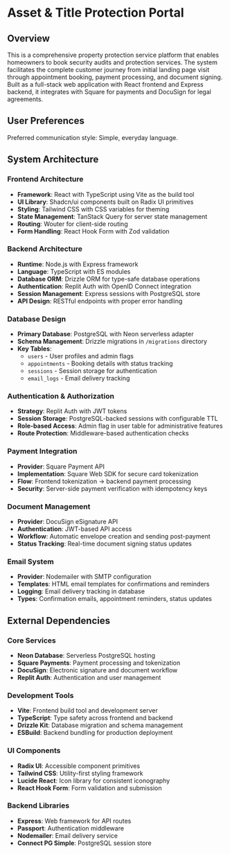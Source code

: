 # Asset & Title Protection Portal

## Overview

This is a comprehensive property protection service platform that enables homeowners to book security audits and protection services. The system facilitates the complete customer journey from initial landing page visit through appointment booking, payment processing, and document signing. Built as a full-stack web application with React frontend and Express backend, it integrates with Square for payments and DocuSign for legal agreements.

## User Preferences

Preferred communication style: Simple, everyday language.

## System Architecture

### Frontend Architecture
- **Framework**: React with TypeScript using Vite as the build tool
- **UI Library**: Shadcn/ui components built on Radix UI primitives
- **Styling**: Tailwind CSS with CSS variables for theming
- **State Management**: TanStack Query for server state management
- **Routing**: Wouter for client-side routing
- **Form Handling**: React Hook Form with Zod validation

### Backend Architecture
- **Runtime**: Node.js with Express framework
- **Language**: TypeScript with ES modules
- **Database ORM**: Drizzle ORM for type-safe database operations
- **Authentication**: Replit Auth with OpenID Connect integration
- **Session Management**: Express sessions with PostgreSQL store
- **API Design**: RESTful endpoints with proper error handling

### Database Design
- **Primary Database**: PostgreSQL with Neon serverless adapter
- **Schema Management**: Drizzle migrations in `/migrations` directory
- **Key Tables**:
  - `users` - User profiles and admin flags
  - `appointments` - Booking details with status tracking
  - `sessions` - Session storage for authentication
  - `email_logs` - Email delivery tracking

### Authentication & Authorization
- **Strategy**: Replit Auth with JWT tokens
- **Session Storage**: PostgreSQL-backed sessions with configurable TTL
- **Role-based Access**: Admin flag in user table for administrative features
- **Route Protection**: Middleware-based authentication checks

### Payment Integration
- **Provider**: Square Payment API
- **Implementation**: Square Web SDK for secure card tokenization
- **Flow**: Frontend tokenization → backend payment processing
- **Security**: Server-side payment verification with idempotency keys

### Document Management
- **Provider**: DocuSign eSignature API
- **Authentication**: JWT-based API access
- **Workflow**: Automatic envelope creation and sending post-payment
- **Status Tracking**: Real-time document signing status updates

### Email System
- **Provider**: Nodemailer with SMTP configuration
- **Templates**: HTML email templates for confirmations and reminders
- **Logging**: Email delivery tracking in database
- **Types**: Confirmation emails, appointment reminders, status updates

## External Dependencies

### Core Services
- **Neon Database**: Serverless PostgreSQL hosting
- **Square Payments**: Payment processing and tokenization
- **DocuSign**: Electronic signature and document workflow
- **Replit Auth**: Authentication and user management

### Development Tools
- **Vite**: Frontend build tool and development server
- **TypeScript**: Type safety across frontend and backend
- **Drizzle Kit**: Database migration and schema management
- **ESBuild**: Backend bundling for production deployment

### UI Components
- **Radix UI**: Accessible component primitives
- **Tailwind CSS**: Utility-first styling framework
- **Lucide React**: Icon library for consistent iconography
- **React Hook Form**: Form validation and submission

### Backend Libraries
- **Express**: Web framework for API routes
- **Passport**: Authentication middleware
- **Nodemailer**: Email delivery service
- **Connect PG Simple**: PostgreSQL session store